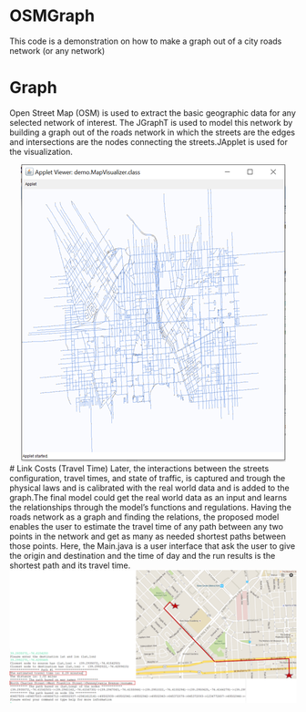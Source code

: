 # OSMGraph
This code is a demonstration on how to make a graph out of a city roads network (or any network) 
# Graph
Open Street Map (OSM) is used to extract the basic geographic data for any selected network of interest.
The JGraphT is used to model this network by building a graph out of the roads network in which the streets are the edges and intersections are the nodes connecting the streets.JApplet is used for the visualization.
<div style="text-align:center"><img src ="OSMImages/GraphVisualization.png" /></div>
# Link Costs (Travel Time) 
Later, the interactions between the streets configuration, travel times, and state of traffic, is captured and trough the physical laws and is calibrated with the real world data and is added to the graph.The final model could get the real world data as an input and learns the relationships through the model’s functions and regulations.
Having the roads network as a graph and finding the relations, the proposed model enables the user to estimate the travel time of any path between any two points in the network and get as many as needed shortest paths between those points. 
Here, the Main.java is a user interface that ask the user to give the origin and destination and the time of day and the run results is the shortest path and its travel time.
<div style="text-align:center"><img src ="OSMImages/shortest path.png" /></div>



